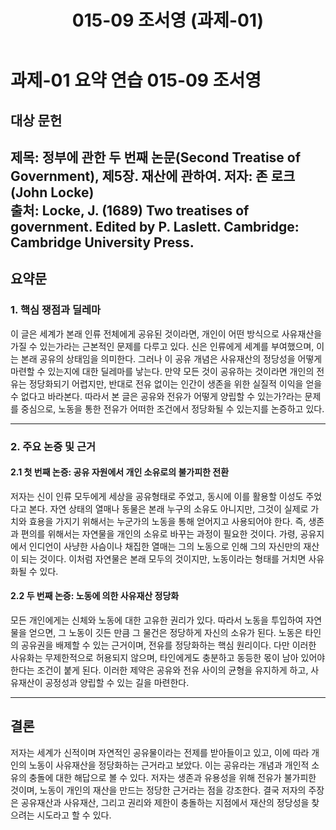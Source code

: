 ﻿---
title: 015-09 조서영 (과제-01)
layout: home
nav_order: 09
parent: 과제-01 요약 연습
permalink: /asmt-01/015-09
---

# 과제-01 요약 연습 015-09 조서영 

## 대상 문헌  
**제목**: 정부에 관한 두 번째 논문(Second Treatise of Government), 제5장. 재산에 관하여.
**저자**: 존 로크(John Locke)  
**출처**: Locke, J. (1689) Two treatises of government. Edited by P. Laslett. Cambridge: Cambridge University Press.
---

## 요약문  

### 1. 핵심 쟁점과 딜레마  
이 글은 세계가 본래 인류 전체에게 공유된 것이라면, 개인이 어떤 방식으로 사유재산을 가질 수 있는가라는 근본적인 문제를 다루고 있다. 신은 인류에게 세계를 부여했으며, 이는 본래 공유의 상태임을 의미한다. 그러나 이 공유 개념은 사유재산의 정당성을 어떻게 마련할 수 있는지에 대한 딜레마를 낳는다. 만약 모든 것이 공유하는 것이라면 개인의 전유는 정당화되기 어렵지만, 반대로 전유 없이는 인간이 생존을 위한 실질적 이익을 얻을 수 없다고 바라본다. 따라서 본 글은 공유와 전유가 어떻게 양립할 수 있는가?라는 문제를 중심으로, 노동을 통한 전유가 어떠한 조건에서 정당화될 수 있는지를 논증하고 있다.

---

### 2. 주요 논증 및 근거  

#### 2.1 첫 번째 논증: 공유 자원에서 개인 소유로의 불가피한 전환
저자는 신이 인류 모두에게 세상을 공유형태로 주었고, 동시에 이를 활용할 이성도 주었다고 본다. 자연 상태의 열매나 동물은 본래 누구의 소유도 아니지만, 그것이 실제로 가치와 효용을 가지기 위해서는 누군가의 노동을 통해 얻어지고 사용되어야 한다. 즉, 생존과 편의를 위해서는 자연물을 개인의 소유로 바꾸는 과정이 필요한 것이다. 가령, 공유지에서 인디언이 사냥한 사슴이나 채집한 열매는 그의 노동으로 인해 그의 자신만의 재산이 되는 것이다. 이처럼 자연물은 본래 모두의 것이지만, 노동이라는 형태를 거치면 사유화될 수 있다.

#### 2.2 두 번째 논증: 노동에 의한 사유재산 정당화
모든 개인에게는 신체와 노동에 대한 고유한 권리가 있다. 따라서 노동을 투입하여 자연물을 얻으면, 그 노동이 깃든 만큼 그 물건은 정당하게 자신의 소유가 된다. 노동은 타인의 공유권을 배제할 수 있는 근거이며, 전유를 정당화하는 핵심 원리이다. 다만 이러한 사유화는 무제한적으로 허용되지 않으며, 타인에게도 충분하고 동등한 몫이 남아 있어야 한다는 조건이 붙게 된다. 이러한 제약은 공유와 전유 사이의 균형을 유지하게 하고, 사유재산이 공정성과 양립할 수 있는 길을 마련한다.

---

## 결론  
저자는 세계가 신적이며 자연적인 공유물이라는 전제를 받아들이고 있고, 이에 따라 개인의 노동이 사유재산을 정당화하는 근거라고 보았다. 이는 공유라는 개념과 개인적 소유의 충돌에 대한 해답으로 볼 수 있다. 저자는 생존과 유용성을 위해 전유가 불가피한 것이며, 노동이 개인의 재산을 만드는 정당한 근거라는 점을 강조한다. 결국 저자의 주장은 공유재산과 사유재산, 그리고 권리와 제한이 충돌하는 지점에서 재산의 정당성을 찾으려는 시도라고 할 수 있다.

